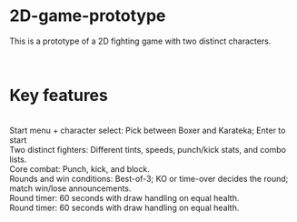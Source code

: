 # 2D-game-prototype

This is a prototype of a 2D fighting game with two distinct characters. 

<br>

# Key features
<br>
Start menu + character select: Pick between Boxer and Karateka; Enter to start
<br>
Two distinct fighters: Different tints, speeds, punch/kick stats, and combo lists.
<br>
Core combat: Punch, kick, and block. 
<br>
Rounds and win conditions: Best-of-3; KO or time-over decides the round; match win/lose announcements.
<br>
Round timer: 60 seconds with draw handling on equal health.


<br>
Round timer: 60 seconds with draw handling on equal health.
